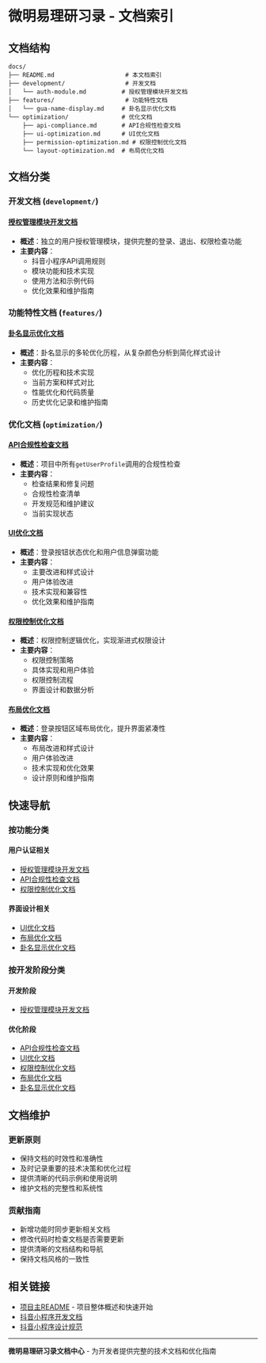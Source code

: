 # 微明易理研习录 - 文档索引

## 文档结构

```
docs/
├── README.md                    # 本文档索引
├── development/                 # 开发文档
│   └── auth-module.md          # 授权管理模块开发文档
├── features/                    # 功能特性文档
│   └── gua-name-display.md     # 卦名显示优化文档
└── optimization/               # 优化文档
    ├── api-compliance.md       # API合规性检查文档
    ├── ui-optimization.md      # UI优化文档
    ├── permission-optimization.md # 权限控制优化文档
    └── layout-optimization.md  # 布局优化文档
```

## 文档分类

### 开发文档 (`development/`)

#### [授权管理模块开发文档](development/auth-module.md)
- **概述**：独立的用户授权管理模块，提供完整的登录、退出、权限检查功能
- **主要内容**：
  - 抖音小程序API调用规则
  - 模块功能和技术实现
  - 使用方法和示例代码
  - 优化效果和维护指南

### 功能特性文档 (`features/`)

#### [卦名显示优化文档](features/gua-name-display.md)
- **概述**：卦名显示的多轮优化历程，从复杂颜色分析到简化样式设计
- **主要内容**：
  - 优化历程和技术实现
  - 当前方案和样式对比
  - 性能优化和代码质量
  - 历史优化记录和维护指南

### 优化文档 (`optimization/`)

#### [API合规性检查文档](optimization/api-compliance.md)
- **概述**：项目中所有`getUserProfile`调用的合规性检查
- **主要内容**：
  - 检查结果和修复问题
  - 合规性检查清单
  - 开发规范和维护建议
  - 当前实现状态

#### [UI优化文档](optimization/ui-optimization.md)
- **概述**：登录按钮状态优化和用户信息弹窗功能
- **主要内容**：
  - 主要改进和样式设计
  - 用户体验改进
  - 技术实现和兼容性
  - 优化效果和维护指南

#### [权限控制优化文档](optimization/permission-optimization.md)
- **概述**：权限控制逻辑优化，实现渐进式权限设计
- **主要内容**：
  - 权限控制策略
  - 具体实现和用户体验
  - 权限控制流程
  - 界面设计和数据分析

#### [布局优化文档](optimization/layout-optimization.md)
- **概述**：登录按钮区域布局优化，提升界面紧凑性
- **主要内容**：
  - 布局改进和样式设计
  - 用户体验改进
  - 技术实现和优化效果
  - 设计原则和维护指南

## 快速导航

### 按功能分类

#### 用户认证相关
- [授权管理模块开发文档](development/auth-module.md)
- [API合规性检查文档](optimization/api-compliance.md)
- [权限控制优化文档](optimization/permission-optimization.md)

#### 界面设计相关
- [UI优化文档](optimization/ui-optimization.md)
- [布局优化文档](optimization/layout-optimization.md)
- [卦名显示优化文档](features/gua-name-display.md)

### 按开发阶段分类

#### 开发阶段
- [授权管理模块开发文档](development/auth-module.md)

#### 优化阶段
- [API合规性检查文档](optimization/api-compliance.md)
- [UI优化文档](optimization/ui-optimization.md)
- [权限控制优化文档](optimization/permission-optimization.md)
- [布局优化文档](optimization/layout-optimization.md)
- [卦名显示优化文档](features/gua-name-display.md)

## 文档维护

### 更新原则
- 保持文档的时效性和准确性
- 及时记录重要的技术决策和优化过程
- 提供清晰的代码示例和使用说明
- 维护文档的完整性和系统性

### 贡献指南
- 新增功能时同步更新相关文档
- 修改代码时检查文档是否需要更新
- 提供清晰的文档结构和导航
- 保持文档风格的一致性

## 相关链接

- [项目主README](../README.md) - 项目整体概述和快速开始
- [抖音小程序开发文档](https://developer.open-douyin.com/docs/resource/zh-CN/mini-app/develop/tutorial/codelabs)
- [抖音小程序设计规范](https://developer.open-douyin.com/docs/resource/zh-CN/mini-app/design/design-specification/Design-Principles/Design-Principles)

---

**微明易理研习录文档中心** - 为开发者提供完整的技术文档和优化指南 